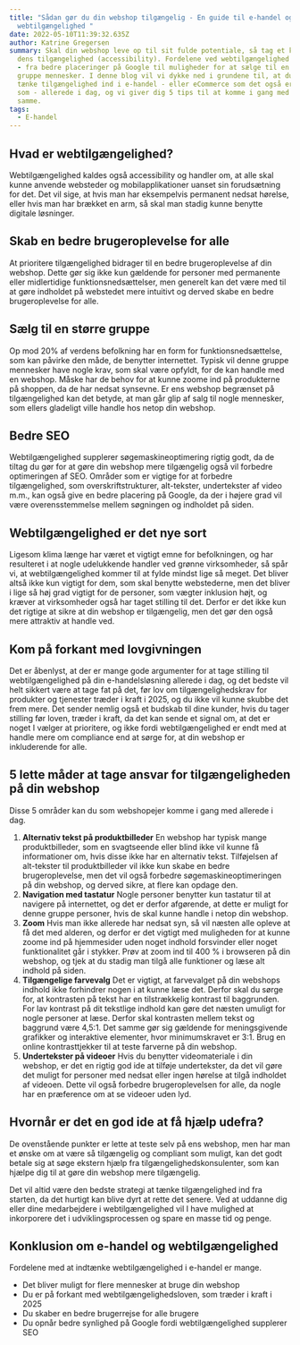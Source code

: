 ```yaml
---
title: "Sådan gør du din webshop tilgængelig - En guide til e-handel og
  webtilgængelighed "
date: 2022-05-10T11:39:32.635Z
author: Katrine Gregersen
summary: Skal din webshop leve op til sit fulde potentiale, så tag et kig på
  dens tilgængelighed (accessibility). Fordelene ved webtilgængelighed er mange
  - fra bedre placeringer på Google til muligheder for at sælge til en større
  gruppe mennesker. I denne blog vil vi dykke ned i grundene til, at du skal
  tænke tilgængelighed ind i e-handel - eller eCommerce som det også er kendt
  som - allerede i dag, og vi giver dig 5 tips til at komme i gang med det
  samme.
tags:
  - E-handel
---
```

## Hvad er webtilgængelighed?

Webtilgængelighed kaldes også accessibility og handler om, at alle skal kunne anvende websteder og mobilapplikationer uanset sin forudsætning for det. Det vil sige, at hvis man har eksempelvis permanent nedsat hørelse, eller hvis man har brækket en arm, så skal man stadig kunne benytte digitale løsninger.

## Skab en bedre brugeroplevelse for alle

At prioritere tilgængelighed bidrager til en bedre brugeroplevelse af din webshop. Dette gør sig ikke kun gældende for personer med permanente eller midlertidige funktionsnedsættelser, men generelt kan det være med til at gøre indholdet på webstedet mere intuitivt og derved skabe en bedre brugeroplevelse for alle. 

## Sælg til en større gruppe

Op mod 20% af verdens befolkning har en form for funktionsnedsættelse, som kan påvirke den måde, de benytter internettet. Typisk vil denne gruppe mennesker have nogle krav, som skal være opfyldt, for de kan handle med en webshop. Måske har de behov for at kunne zoome ind på produkterne på shoppen, da de har nedsat synsevne. Er ens webshop begrænset på tilgængelighed kan det betyde, at man går glip af salg til nogle mennesker, som ellers gladeligt ville handle hos netop din webshop. 

## Bedre SEO

Webtilgængelighed supplerer søgemaskineoptimering rigtig godt, da de tiltag du gør for at gøre din webshop mere tilgængelig også vil forbedre optimeringen af SEO. Områder som er vigtige for at forbedre tilgængelighed, som overskriftstrukturer, alt-tekster, undertekster af video m.m., kan også give en bedre placering på Google, da der i højere grad vil være overensstemmelse mellem søgningen og indholdet på siden. 

## Webtilgængelighed er det nye sort

Ligesom klima længe har været et vigtigt emne for befolkningen, og har resulteret i at nogle udelukkende handler ved grønne virksomheder, så spår vi, at webtilgængelighed kommer til at fylde mindst lige så meget. Det bliver altså ikke kun vigtigt for dem, som skal benytte webstederne, men det bliver i lige så høj grad vigtigt for de personer, som vægter inklusion højt, og kræver at virksomheder også har taget stilling til det. Derfor er det ikke kun det rigtige at sikre at din webshop er tilgængelig, men det gør den også mere attraktiv at handle ved. 

## Kom på forkant med lovgivningen

Det er åbenlyst, at der er mange gode argumenter for at tage stilling til webtilgængelighed på din e-handelsløsning allerede i dag, og det bedste vil helt sikkert være at tage fat på det, før lov om tilgængelighedskrav for produkter og tjenester træder i kraft i 2025, og du ikke vil kunne skubbe det frem mere. Det sender nemlig også et budskab til dine kunder, hvis du tager stilling før loven, træder i kraft, da det kan sende et signal om, at det er noget I vælger at prioritere, og ikke fordi webtilgængelighed er endt med at handle mere om compliance end at sørge for, at din webshop er inkluderende for alle. 

## 5 lette måder at tage ansvar for tilgængeligheden på din webshop

Disse 5 områder kan du som webshopejer komme i gang med allerede i dag. 

1. **Alternativ tekst på produktbilleder** 
   En webshop har typisk mange produktbilleder, som en svagtseende eller blind ikke vil kunne få informationer om, hvis disse ikke har en alternativ tekst. Tilføjelsen af alt-tekster til produktbilleder vil ikke kun skabe en bedre brugeroplevelse, men det vil også forbedre søgemaskineoptimeringen på din webshop, og derved sikre, at flere kan opdage den. 
2. **Navigation med tastatur** 
   Nogle personer benytter kun tastatur til at navigere på internettet, og det er derfor afgørende, at dette er muligt for denne gruppe personer, hvis de skal kunne handle i netop din webshop.  
3. **Zoom**
   Hvis man ikke allerede har nedsat syn, så vil næsten alle opleve at få det med alderen, og derfor er det vigtigt med muligheden for at kunne zoome ind på hjemmesider uden noget indhold forsvinder eller noget funktionalitet går i stykker. Prøv at zoom ind til 400 % i browseren på din webshop, og tjek at du stadig man tilgå alle funktioner og læse alt indhold på siden.  
4. **Tilgængelige farvevalg**
   Det er vigtigt, at farvevalget på din webshops indhold ikke forhindrer nogen i at kunne læse det. Derfor skal du sørge for, at kontrasten på tekst har en tilstrækkelig kontrast til baggrunden. For lav kontrast på dit tekstlige indhold kan gøre det næsten umuligt for nogle personer at læse. Derfor skal kontrasten mellem tekst og baggrund være 4,5:1. Det samme gør sig gældende for meningsgivende grafikker og interaktive elementer, hvor minimumskravet er 3:1. Brug en online kontrasttjekker til at teste farverne på din webshop.  
5. **Undertekster på videoer** 
   Hvis du benytter videomateriale i din webshop, er det en rigtig god ide at tilføje undertekster, da det vil gøre det muligt for personer med nedsat eller ingen hørelse at tilgå indholdet af videoen. Dette vil også forbedre brugeroplevelsen for alle, da nogle har en præference om at se videoer uden lyd. 

## Hvornår er det en god ide at få hjælp udefra?

De ovenstående punkter er lette at teste selv på ens webshop, men har man et ønske om at være så tilgængelig og compliant som muligt, kan det godt betale sig at søge ekstern hjælp fra tilgængelighedskonsulenter, som kan hjælpe dig til at gøre din webshop mere tilgængelig. 

Det vil altid være den bedste strategi at tænke tilgængelighed ind fra starten, da det hurtigt kan blive dyrt at rette det senere. Ved at uddanne dig eller dine medarbejdere i webtilgængelighed vil I have mulighed at inkorporere det i udviklingsprocessen og spare en masse tid og penge.    

## Konklusion om e-handel og webtilgængelighed

Fordelene med at indtænke webtilgængelighed i e-handel er mange. 

* Det bliver muligt for flere mennesker at bruge din webshop
* Du er på forkant med webtilgængelighedsloven, som træder i kraft i 2025
* Du skaber en bedre brugerrejse for alle brugere 
* Du opnår bedre synlighed på Google fordi webtilgængelighed supplerer SEO